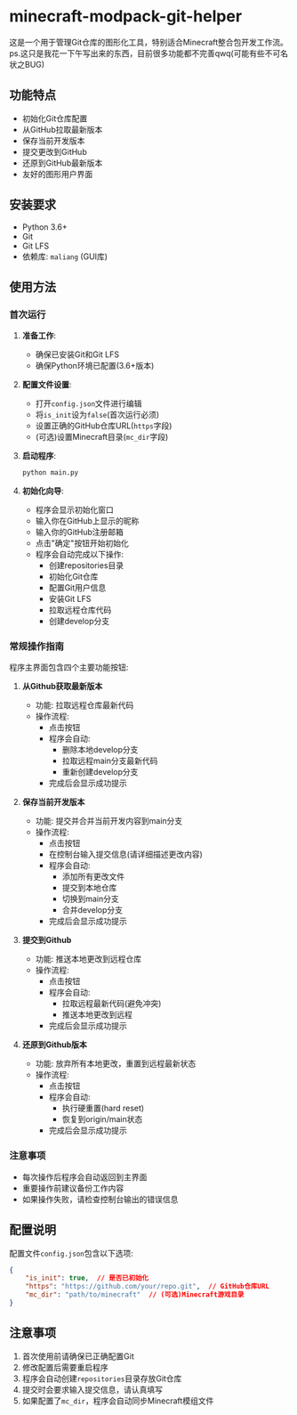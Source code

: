 # minecraft-modpack-git-helper
这是一个用于管理Git仓库的图形化工具，特别适合Minecraft整合包开发工作流。
ps.这只是我花一下午写出来的东西，目前很多功能都不完善qwq(可能有些不可名状之BUG)
## 功能特点

- 初始化Git仓库配置
- 从GitHub拉取最新版本
- 保存当前开发版本
- 提交更改到GitHub
- 还原到GitHub最新版本
- 友好的图形用户界面

## 安装要求

- Python 3.6+
- Git
- Git LFS
- 依赖库: `maliang` (GUI库)

## 使用方法

### 首次运行

1. **准备工作**:
   - 确保已安装Git和Git LFS
   - 确保Python环境已配置(3.6+版本)

2. **配置文件设置**:
   - 打开`config.json`文件进行编辑
   - 将`is_init`设为`false`(首次运行必须)
   - 设置正确的GitHub仓库URL(`https`字段)
   - (可选)设置Minecraft目录(`mc_dir`字段)

3. **启动程序**:
   ```bash
   python main.py
   ```

4. **初始化向导**:
   - 程序会显示初始化窗口
   - 输入你在GitHub上显示的昵称
   - 输入你的GitHub注册邮箱
   - 点击"确定"按钮开始初始化
   - 程序会自动完成以下操作:
     * 创建repositories目录
     * 初始化Git仓库
     * 配置Git用户信息
     * 安装Git LFS
     * 拉取远程仓库代码
     * 创建develop分支

### 常规操作指南

程序主界面包含四个主要功能按钮:

1. **从Github获取最新版本**
   - 功能: 拉取远程仓库最新代码
   - 操作流程:
     * 点击按钮
     * 程序会自动:
       - 删除本地develop分支
       - 拉取远程main分支最新代码
       - 重新创建develop分支
     * 完成后会显示成功提示

2. **保存当前开发版本**
   - 功能: 提交并合并当前开发内容到main分支
   - 操作流程:
     * 点击按钮
     * 在控制台输入提交信息(请详细描述更改内容)
     * 程序会自动:
       - 添加所有更改文件
       - 提交到本地仓库
       - 切换到main分支
       - 合并develop分支
     * 完成后会显示成功提示

3. **提交到Github**
   - 功能: 推送本地更改到远程仓库
   - 操作流程:
     * 点击按钮
     * 程序会自动:
       - 拉取远程最新代码(避免冲突)
       - 推送本地更改到远程
     * 完成后会显示成功提示

4. **还原到Github版本**
   - 功能: 放弃所有本地更改，重置到远程最新状态
   - 操作流程:
     * 点击按钮
     * 程序会自动:
       - 执行硬重置(hard reset)
       - 恢复到origin/main状态
     * 完成后会显示成功提示

### 注意事项
- 每次操作后程序会自动返回到主界面
- 重要操作前建议备份工作内容
- 如果操作失败，请检查控制台输出的错误信息

## 配置说明

配置文件`config.json`包含以下选项:

```json
{
    "is_init": true,  // 是否已初始化
    "https": "https://github.com/your/repo.git",  // GitHub仓库URL
    "mc_dir": "path/to/minecraft"  // (可选)Minecraft游戏目录
}
```

## 注意事项

1. 首次使用前请确保已正确配置Git
2. 修改配置后需要重启程序
3. 程序会自动创建`repositories`目录存放Git仓库
4. 提交时会要求输入提交信息，请认真填写
5. 如果配置了`mc_dir`，程序会自动同步Minecraft模组文件
